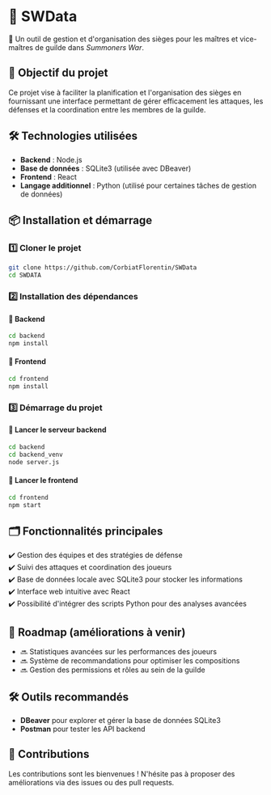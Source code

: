 # 📌 SWData

🔹 Un outil de gestion et d'organisation des sièges pour les maîtres et vice-maîtres de guilde dans *Summoners War*.

## 🚀 Objectif du projet
Ce projet vise à faciliter la planification et l'organisation des sièges en fournissant une interface permettant de gérer efficacement les attaques, les défenses et la coordination entre les membres de la guilde.

## 🛠 Technologies utilisées
- **Backend** : Node.js  
- **Base de données** : SQLite3 (utilisée avec DBeaver)  
- **Frontend** : React  
- **Langage additionnel** : Python (utilisé pour certaines tâches de gestion de données)  

## 📦 Installation et démarrage

### 1️⃣ Cloner le projet
```bash
git clone https://github.com/CorbiatFlorentin/SWData
cd SWDATA
```

### 2️⃣ Installation des dépendances
#### 📌 Backend
```bash
cd backend
npm install
```
#### 📌 Frontend
```bash
cd frontend
npm install
```

### 3️⃣ Démarrage du projet
#### 📌 Lancer le serveur backend
```bash
cd backend
cd backend_venv
node server.js
```
#### 📌 Lancer le frontend
```bash
cd frontend
npm start
```

## 🗂 Fonctionnalités principales
✔️ Gestion des équipes et des stratégies de défense  
✔️ Suivi des attaques et coordination des joueurs  
✔️ Base de données locale avec SQLite3 pour stocker les informations  
✔️ Interface web intuitive avec React  
✔️ Possibilité d'intégrer des scripts Python pour des analyses avancées  

## 🎯 Roadmap (améliorations à venir)
- 🔜 Statistiques avancées sur les performances des joueurs  
- 🔜 Système de recommandations pour optimiser les compositions  
- 🔜 Gestion des permissions et rôles au sein de la guilde  

## 🛠 Outils recommandés
- **DBeaver** pour explorer et gérer la base de données SQLite3  
- **Postman** pour tester les API backend  

## 🤝 Contributions
Les contributions sont les bienvenues ! N'hésite pas à proposer des améliorations via des issues ou des pull requests.  

